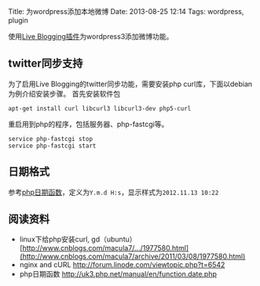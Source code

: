 Title: 为wordpress添加本地微博
Date: 2013-08-25 12:14
Tags: wordpress, plugin

使用[Live Blogging插件](http://wordpress.org/extend/plugins/live-blogging/)为wordpress3添加微博功能。
## twitter同步支持

为了启用Live Blogging的twitter同步功能，需要安装php curl库，下面以debian为例介绍安装步骤。
首先安装软件包

	
	apt-get install curl libcurl3 libcurl3-dev php5-curl

重启用到php的程序，包括服务器、php-fastcgi等。

	
	service php-fastcgi stop
	service php-fastcgi start

## 日期格式

参考[php日期函数](http://uk3.php.net/manual/en/function.date.php)，定义为`Y.m.d H:s`，显示样式为`2012.11.13 10:22`
## 阅读资料

*  linux下给php安装curl, gd（ubuntu）[http://www.cnblogs.com/macula7/.../1977580.html](http://www.cnblogs.com/macula7/archive/2011/03/08/1977580.html)
*  nginx and cURL http://forum.linode.com/viewtopic.php?t=6542
*  php日期函数 http://uk3.php.net/manual/en/function.date.php

